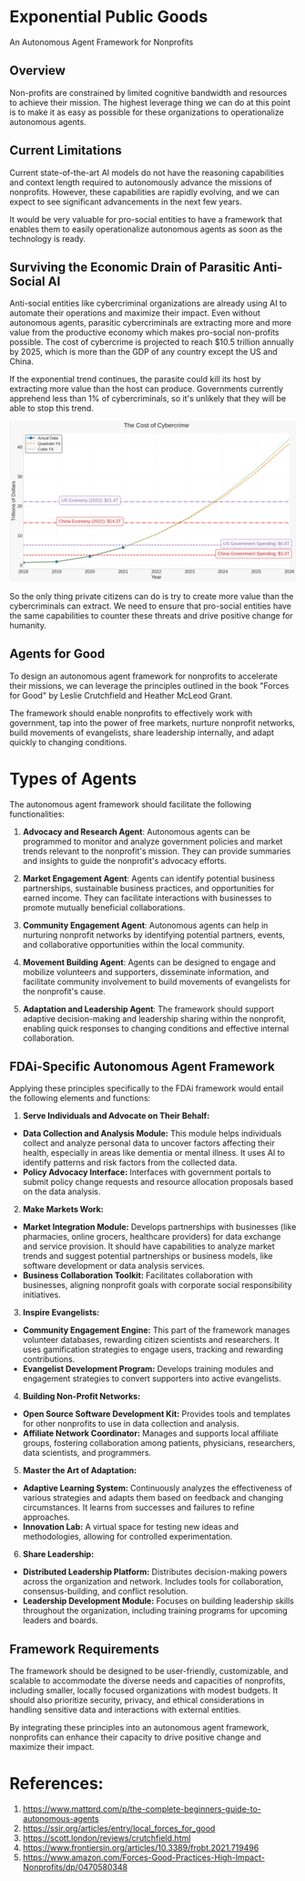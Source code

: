 # Exponential Public Goods

An Autonomous Agent Framework for Nonprofits

## Overview

Non-profits are constrained by limited cognitive bandwidth and resources to achieve their mission. The highest leverage thing we can do at this point is to make it as easy as possible for these organizations to operationalize autonomous agents.

## Current Limitations

Current state-of-the-art AI models do not have the reasoning capabilities and context length required to autonomously advance the missions of nonprofits. However, these capabilities are rapidly evolving, and we can expect to see significant advancements in the next few years.

It would be very valuable for pro-social entities to have a framework that enables them to easily operationalize autonomous agents as soon as the technology is ready. 

## Surviving the Economic Drain of Parasitic Anti-Social AI

Anti-social entities like cybercriminal organizations are already using AI to automate their operations and maximize their impact. Even without autonomous agents, parasitic cybercriminals are extracting more and more value from the productive economy which makes pro-social non-profits possible.  The cost of cybercrime is projected to reach $10.5 trillion annually by 2025, which is more than the GDP of any country except the US and China.

If the exponential trend continues, the parasite could kill its host by extracting more value than the host can produce. Governments currently apprehend less than 1% of cybercriminals, so it's unlikely that they will be able to stop this trend. 

![](../images/cost-of-cybercrime-projections-beige.jpg)

So the only thing private citizens can do is try to create more value than the cybercriminals can extract. We need to ensure that pro-social entities have the same capabilities to counter these threats and drive positive change for humanity.

## Agents for Good

To design an autonomous agent framework for nonprofits to accelerate their missions, we can leverage the principles outlined in the book "Forces for Good" by Leslie Crutchfield and Heather McLeod Grant. 

The framework should enable nonprofits to effectively work with government, tap into the power of free markets, nurture nonprofit networks, build movements of evangelists, share leadership internally, and adapt quickly to changing conditions.

# Types of Agents

The autonomous agent framework should facilitate the following functionalities:

1. **Advocacy and Research Agent**: Autonomous agents can be programmed to monitor and analyze government policies and market trends relevant to the nonprofit's mission. They can provide summaries and insights to guide the nonprofit's advocacy efforts.

2. **Market Engagement Agent**: Agents can identify potential business partnerships, sustainable business practices, and opportunities for earned income. They can facilitate interactions with businesses to promote mutually beneficial collaborations.

3. **Community Engagement Agent**: Autonomous agents can help in nurturing nonprofit networks by identifying potential partners, events, and collaborative opportunities within the local community.

4. **Movement Building Agent**: Agents can be designed to engage and mobilize volunteers and supporters, disseminate information, and facilitate community involvement to build movements of evangelists for the nonprofit's cause.

5. **Adaptation and Leadership Agent**: The framework should support adaptive decision-making and leadership sharing within the nonprofit, enabling quick responses to changing conditions and effective internal collaboration.

## FDAi-Specific Autonomous Agent Framework

Applying these principles specifically to the FDAi framework would entail the following elements and functions:

1. **Serve Individuals and Advocate on Their Behalf:**
  - **Data Collection and Analysis Module:** This module helps individuals collect and analyze personal data to uncover factors affecting their health, especially in areas like dementia or mental illness. It uses AI to identify patterns and risk factors from the collected data.
  - **Policy Advocacy Interface:** Interfaces with government portals to submit policy change requests and resource allocation proposals based on the data analysis.

2. **Make Markets Work:**
  - **Market Integration Module:** Develops partnerships with businesses (like pharmacies, online grocers, healthcare providers) for data exchange and service provision. It should have capabilities to analyze market trends and suggest potential partnerships or business models, like software development or data analysis services.
  - **Business Collaboration Toolkit:** Facilitates collaboration with businesses, aligning nonprofit goals with corporate social responsibility initiatives.

3. **Inspire Evangelists:**
  - **Community Engagement Engine:** This part of the framework manages volunteer databases, rewarding citizen scientists and researchers. It uses gamification strategies to engage users, tracking and rewarding contributions.
  - **Evangelist Development Program:** Develops training modules and engagement strategies to convert supporters into active evangelists.

4. **Building Non-Profit Networks:**
  - **Open Source Software Development Kit:** Provides tools and templates for other nonprofits to use in data collection and analysis.
  - **Affiliate Network Coordinator:** Manages and supports local affiliate groups, fostering collaboration among patients, physicians, researchers, data scientists, and programmers.

5. **Master the Art of Adaptation:**
  - **Adaptive Learning System:** Continuously analyzes the effectiveness of various strategies and adapts them based on feedback and changing circumstances. It learns from successes and failures to refine approaches.
  - **Innovation Lab:** A virtual space for testing new ideas and methodologies, allowing for controlled experimentation.

6. **Share Leadership:**
  - **Distributed Leadership Platform:** Distributes decision-making powers across the organization and network. Includes tools for collaboration, consensus-building, and conflict resolution.
  - **Leadership Development Module:** Focuses on building leadership skills throughout the organization, including training programs for upcoming leaders and boards.

## Framework Requirements

The framework should be designed to be user-friendly, customizable, and scalable to accommodate the diverse needs and capacities of nonprofits, including smaller, locally focused organizations with modest budgets. It should also prioritize security, privacy, and ethical considerations in handling sensitive data and interactions with external entities.

By integrating these principles into an autonomous agent framework, nonprofits can enhance their capacity to drive positive change and maximize their impact.

# References:

1. https://www.mattprd.com/p/the-complete-beginners-guide-to-autonomous-agents
2. https://ssir.org/articles/entry/local_forces_for_good
3. https://scott.london/reviews/crutchfield.html
4. https://www.frontiersin.org/articles/10.3389/frobt.2021.719496
5. https://www.amazon.com/Forces-Good-Practices-High-Impact-Nonprofits/dp/0470580348



